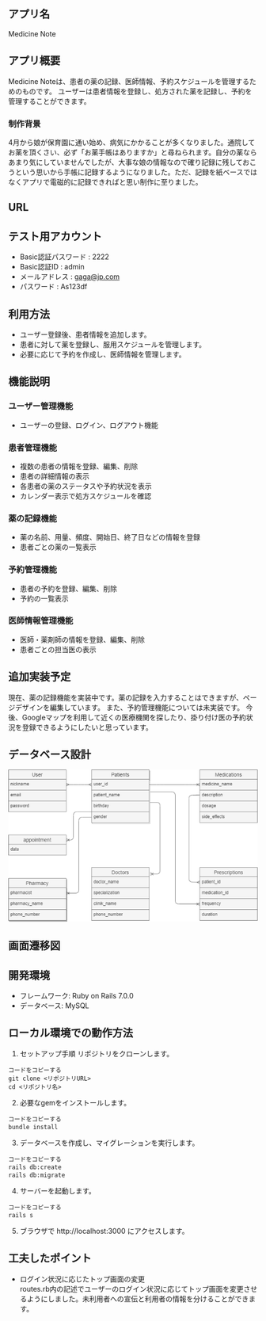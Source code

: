 ## アプリ名
 Medicine Note

## アプリ概要

Medicine Noteは、患者の薬の記録、医師情報、予約スケジュールを管理するためのものです。
ユーザーは患者情報を登録し、処方された薬を記録し、予約を管理することができます。

### 制作背景
4月から娘が保育園に通い始め、病気にかかることが多くなりました。通院してお薬を頂くさい、必ず「お薬手帳はありますか」と尋ねられます。自分の薬ならあまり気にしていませんでしたが、大事な娘の情報なので確り記録に残しておこうという思いから手帳に記録するようになりました。ただ、記録を紙ベースではなくアプリで電磁的に記録できればと思い制作に至りました。

## URL

## テスト用アカウント
- Basic認証パスワード  : 2222
- Basic認証ID         : admin 
- メールアドレス       : gaga@jp.com 
- パスワード           : As123df

## 利用方法

- ユーザー登録後、患者情報を追加します。
- 患者に対して薬を登録し、服用スケジュールを管理します。
- 必要に応じて予約を作成し、医師情報を管理します。

## 機能説明

### ユーザー管理機能
- ユーザーの登録、ログイン、ログアウト機能

### 患者管理機能
- 複数の患者の情報を登録、編集、削除
- 患者の詳細情報の表示
- 各患者の薬のステータスや予約状況を表示
- カレンダー表示で処方スケジュールを確認

### 薬の記録機能
- 薬の名前、用量、頻度、開始日、終了日などの情報を登録
- 患者ごとの薬の一覧表示

### 予約管理機能
- 患者の予約を登録、編集、削除
- 予約の一覧表示

### 医師情報管理機能
- 医師・薬剤師の情報を登録、編集、削除
- 患者ごとの担当医の表示

## 追加実装予定
現在、薬の記録機能を実装中です。薬の記録を入力することはできますが、ページデザインを編集しています。
また、予約管理機能については未実装です。
今後、Googleマップを利用して近くの医療機関を探したり、掛り付け医の予約状況を登録できるようにしたいと思っています。

## データベース設計
<img src="app/assets/images/data_base.png" alt="DB" width="756.8"/>

## 画面遷移図

## 開発環境
- フレームワーク: Ruby on Rails 7.0.0
- データベース: MySQL

## ローカル環境での動作方法
1. セットアップ手順
リポジトリをクローンします。

```
コードをコピーする
git clone <リポジトリURL>
cd <リポジトリ名>
```
2. 必要なgemをインストールします。

```
コードをコピーする
bundle install
```

3. データベースを作成し、マイグレーションを実行します。

```
コードをコピーする
rails db:create
rails db:migrate
```

4. サーバーを起動します。
```
コードをコピーする
rails s
```
5. ブラウザで http://localhost:3000 にアクセスします。

## 工夫したポイント
 
- ログイン状況に応じたトップ画面の変更\
routes.rb内の記述でユーザーのログイン状況に応じてトップ画面を変更させるようにしました。未利用者への宣伝と利用者の情報を分けることができます。